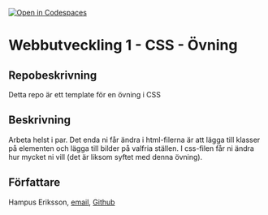 [![Open in Codespaces](https://classroom.github.com/assets/launch-codespace-2972f46106e565e64193e422d61a12cf1da4916b45550586e14ef0a7c637dd04.svg)](https://classroom.github.com/open-in-codespaces?assignment_repo_id=20178502)
# Webbutveckling 1 - CSS - Övning

## Repobeskrivning
Detta repo är ett template för en övning i CSS

## Beskrivning
Arbeta helst i par.
Det enda ni får ändra i html-filerna är att lägga till klasser på elementen och lägga till bilder på valfria ställen.
I css-filen får ni ändra hur mycket ni vill (det är liksom syftet med denna övning).

## Författare

Hampus Eriksson, [email](hampus.eriksson@ntig.se), [Github](https://github.com/HampusEriksson)
